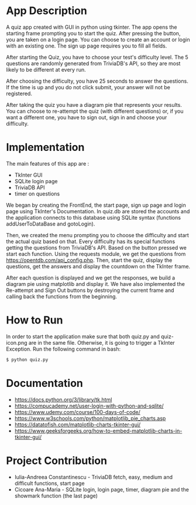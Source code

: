 # App Description #
A quiz app created with GUI in python using tkinter. The app opens the starting frame prompting you to start the quiz. After pressing the button, you are taken on a login page. You can choose to create an account or login with an existing one. The sign up page requires you to fill all fields.

After starting the Quiz, you have to choose your test's difficulty level. The 5 questions are randomly generated from TriviaDB's API, so they are most likely to be different at every run.

After choosing the difficulty, you have 25 seconds to answer the questions. If the time is up and you do not click submit, your answer will not be registered.

After taking the quiz you have a diagram pie that represents your results. You can choose to re-attempt the quiz (with different questions) or, if you want a different one, you have to sign out, sign in and choose your difficulty.

# Implementation #

The main features of this app are : 
* TkInter GUI
* SQLite login page
* TriviaDB API
* timer on questions

We began by creating the FrontEnd, the start page, sign up page and login page using TkInter's Documentation. In quiz.db are stored the accounts and the application connects to this database using SQLite syntax (functions addUserToDataBase and gotoLogin).

Then, we created the menu prompting you to choose the difficulty and start the actual quiz based on that. Every difficulty has its special functions getting the questions from TriviaDB's API. Based on the button pressed we start each function. Using the requests module, we get the questions from https://opentdb.com/api_config.php. Then, start the quiz, display the questions, get the answers and display the countdown on the TkInter frame. 

After each question is displayed and we get the responses, we build a diagram pie using matplotlib and display it. We have also implemented the Re-attempt and Sign Out buttons by destroying the current frame and calling back the functions from the beginning.

# How to Run #
In order to start the application make sure that both quiz.py and quiz-icon.png are in the same file. Otherwise, it is going to trigger a TkInter Exception. Run the following command in bash:

```bash
$ python quiz.py
```
# Documentation #
* https://docs.python.org/3/library/tk.html
* https://compucademy.net/user-login-with-python-and-sqlite/
* https://www.udemy.com/course/100-days-of-code/
* https://www.w3schools.com/python/matplotlib_pie_charts.asp
* https://datatofish.com/matplotlib-charts-tkinter-gui/
* https://www.geeksforgeeks.org/how-to-embed-matplotlib-charts-in-tkinter-gui/

# Project Contribution #
 * Iulia-Andreea Constantinescu - TriviaDB fetch, easy, medium and difficult functions, start page
 * Cicoare Ana-Maria - SQLite login, login page, timer, diagram pie and the showmark function (the last page)
